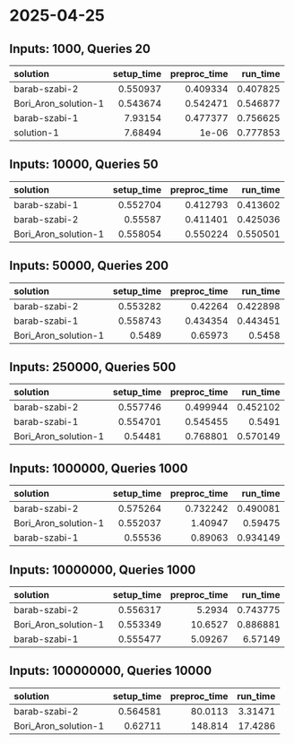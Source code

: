 # 2025-04-25

## Inputs: 1000, Queries 20

| solution             |   setup_time |   preproc_time |   run_time |
|:---------------------|-------------:|---------------:|-----------:|
| barab-szabi-2        |     0.550937 |       0.409334 |   0.407825 |
| Bori_Aron_solution-1 |     0.543674 |       0.542471 |   0.546877 |
| barab-szabi-1        |     7.93154  |       0.477377 |   0.756625 |
| solution-1           |     7.68494  |       1e-06    |   0.777853 |

## Inputs: 10000, Queries 50

| solution             |   setup_time |   preproc_time |   run_time |
|:---------------------|-------------:|---------------:|-----------:|
| barab-szabi-1        |     0.552704 |       0.412793 |   0.413602 |
| barab-szabi-2        |     0.55587  |       0.411401 |   0.425036 |
| Bori_Aron_solution-1 |     0.558054 |       0.550224 |   0.550501 |

## Inputs: 50000, Queries 200

| solution             |   setup_time |   preproc_time |   run_time |
|:---------------------|-------------:|---------------:|-----------:|
| barab-szabi-2        |     0.553282 |       0.42264  |   0.422898 |
| barab-szabi-1        |     0.558743 |       0.434354 |   0.443451 |
| Bori_Aron_solution-1 |     0.5489   |       0.65973  |   0.5458   |

## Inputs: 250000, Queries 500

| solution             |   setup_time |   preproc_time |   run_time |
|:---------------------|-------------:|---------------:|-----------:|
| barab-szabi-2        |     0.557746 |       0.499944 |   0.452102 |
| barab-szabi-1        |     0.554701 |       0.545455 |   0.5491   |
| Bori_Aron_solution-1 |     0.54481  |       0.768801 |   0.570149 |

## Inputs: 1000000, Queries 1000

| solution             |   setup_time |   preproc_time |   run_time |
|:---------------------|-------------:|---------------:|-----------:|
| barab-szabi-2        |     0.575264 |       0.732242 |   0.490081 |
| Bori_Aron_solution-1 |     0.552037 |       1.40947  |   0.59475  |
| barab-szabi-1        |     0.55536  |       0.89063  |   0.934149 |

## Inputs: 10000000, Queries 1000

| solution             |   setup_time |   preproc_time |   run_time |
|:---------------------|-------------:|---------------:|-----------:|
| barab-szabi-2        |     0.556317 |        5.2934  |   0.743775 |
| Bori_Aron_solution-1 |     0.553349 |       10.6527  |   0.886881 |
| barab-szabi-1        |     0.555477 |        5.09267 |   6.57149  |

## Inputs: 100000000, Queries 10000

| solution             |   setup_time |   preproc_time |   run_time |
|:---------------------|-------------:|---------------:|-----------:|
| barab-szabi-2        |     0.564581 |        80.0113 |    3.31471 |
| Bori_Aron_solution-1 |     0.62711  |       148.814  |   17.4286  |